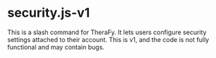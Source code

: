 # security.js-v1
This is a slash command for TheraFy. It lets users configure security settings attached to their account. This is v1, and the code is not fully functional and may contain bugs. 
